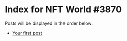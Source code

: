 # Index for NFT World #3870
Posts will be displayed in the order below:

- [Your first post](./001-first.md)

